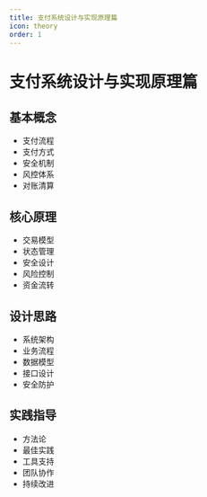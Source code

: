 ```yaml
---
title: 支付系统设计与实现原理篇
icon: theory
order: 1
---
```


# 支付系统设计与实现原理篇

## 基本概念
- 支付流程
- 支付方式
- 安全机制
- 风控体系
- 对账清算

## 核心原理
- 交易模型
- 状态管理
- 安全设计
- 风险控制
- 资金流转

## 设计思路
- 系统架构
- 业务流程
- 数据模型
- 接口设计
- 安全防护

## 实践指导
- 方法论
- 最佳实践
- 工具支持
- 团队协作
- 持续改进

